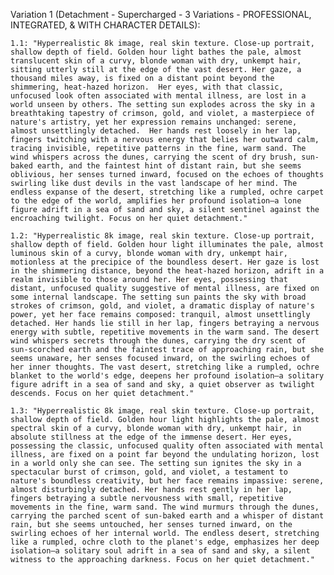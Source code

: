 Variation 1 (Detachment - Supercharged - 3 Variations - PROFESSIONAL, INTEGRATED, & WITH CHARACTER DETAILS):

    1.1: "Hyperrealistic 8k image, real skin texture. Close-up portrait, shallow depth of field. Golden hour light bathes the pale, almost translucent skin of a curvy, blonde woman with dry, unkempt hair, sitting utterly still at the edge of the vast desert. Her gaze, a thousand miles away, is fixed on a distant point beyond the shimmering, heat-hazed horizon.  Her eyes, with that classic, unfocused look often associated with mental illness, are lost in a world unseen by others. The setting sun explodes across the sky in a breathtaking tapestry of crimson, gold, and violet, a masterpiece of nature's artistry, yet her expression remains unchanged: serene, almost unsettlingly detached.  Her hands rest loosely in her lap, fingers twitching with a nervous energy that belies her outward calm, tracing invisible, repetitive patterns in the fine, warm sand. The wind whispers across the dunes, carrying the scent of dry brush, sun-baked earth, and the faintest hint of distant rain, but she seems oblivious, her senses turned inward, focused on the echoes of thoughts swirling like dust devils in the vast landscape of her mind. The endless expanse of the desert, stretching like a rumpled, ochre carpet to the edge of the world, amplifies her profound isolation—a lone figure adrift in a sea of sand and sky, a silent sentinel against the encroaching twilight. Focus on her quiet detachment."

    1.2: "Hyperrealistic 8k image, real skin texture. Close-up portrait, shallow depth of field. Golden hour light illuminates the pale, almost luminous skin of a curvy, blonde woman with dry, unkempt hair, motionless at the precipice of the boundless desert. Her gaze is lost in the shimmering distance, beyond the heat-hazed horizon, adrift in a realm invisible to those around her. Her eyes, possessing that distant, unfocused quality suggestive of mental illness, are fixed on some internal landscape. The setting sun paints the sky with broad strokes of crimson, gold, and violet, a dramatic display of nature's power, yet her face remains composed: tranquil, almost unsettlingly detached. Her hands lie still in her lap, fingers betraying a nervous energy with subtle, repetitive movements in the warm sand. The desert wind whispers secrets through the dunes, carrying the dry scent of sun-scorched earth and the faintest trace of approaching rain, but she seems unaware, her senses focused inward, on the swirling echoes of her inner thoughts. The vast desert, stretching like a rumpled, ochre blanket to the world's edge, deepens her profound isolation—a solitary figure adrift in a sea of sand and sky, a quiet observer as twilight descends. Focus on her quiet detachment."

    1.3: "Hyperrealistic 8k image, real skin texture. Close-up portrait, shallow depth of field. Golden hour light highlights the pale, almost spectral skin of a curvy, blonde woman with dry, unkempt hair, in absolute stillness at the edge of the immense desert. Her eyes, possessing the classic, unfocused quality often associated with mental illness, are fixed on a point far beyond the undulating horizon, lost in a world only she can see. The setting sun ignites the sky in a spectacular burst of crimson, gold, and violet, a testament to nature's boundless creativity, but her face remains impassive: serene, almost disturbingly detached. Her hands rest gently in her lap, fingers betraying a subtle nervousness with small, repetitive movements in the fine, warm sand. The wind murmurs through the dunes, carrying the parched scent of sun-baked earth and a whisper of distant rain, but she seems untouched, her senses turned inward, on the swirling echoes of her internal world. The endless desert, stretching like a rumpled, ochre cloth to the planet's edge, emphasizes her deep isolation—a solitary soul adrift in a sea of sand and sky, a silent witness to the approaching darkness. Focus on her quiet detachment."




